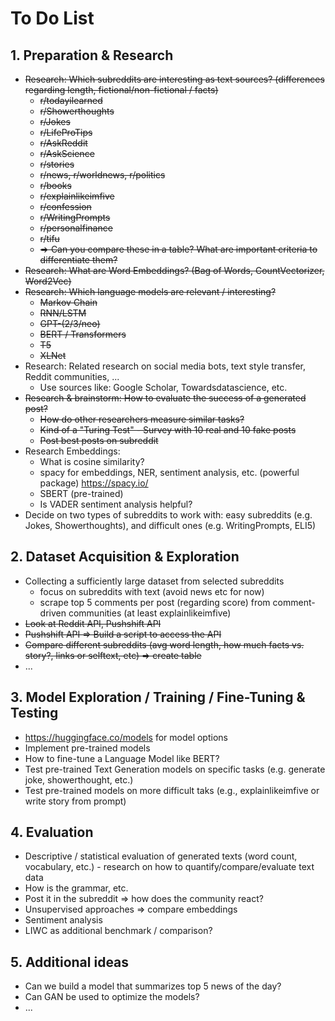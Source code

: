 # To Do List

## 1. Preparation & Research

- ~~Research: Which subreddits are interesting as text sources? (differences regarding length, fictional/non-fictional / facts)~~
  - ~~r/todayilearned~~
  - ~~r/Showerthoughts~~
  - ~~r/Jokes~~
  - ~~r/LifeProTips~~
  - ~~r/AskReddit~~
  - ~~r/AskScience~~
  - ~~r/stories~~
  - ~~r/news, r/worldnews, r/politics~~
  - ~~r/books~~
  - ~~r/explainlikeimfive~~
  - ~~r/confession~~
  - ~~r/WritingPrompts~~
  - ~~r/personalfinance~~
  - ~~r/tifu~~
  - ~~=> Can you compare these in a table? What are important criteria to differentiate them?~~
- ~~Research: What are Word Embeddings? (Bag of Words, CountVectorizer, Word2Vec)~~
- ~~Research: Which language models are relevant / interesting?~~
  - ~~Markov Chain~~
  - ~~RNN/LSTM~~
  - ~~GPT-(2/3/neo)~~
  - ~~BERT / Transformers~~
  - ~~T5~~
  - ~~XLNet~~
- Research: Related research on social media bots, text style transfer, Reddit communities, ...
  - Use sources like: Google Scholar, Towardsdatascience, etc.
- ~~Research & brainstorm: How to evaluate the success of a generated post?~~
  - ~~How do other researchers measure similar tasks?~~
  - ~~Kind of a "Turing Test" - Survey with 10 real and 10 fake posts~~
  - ~~Post best posts on subreddit~~
- Research Embeddings:
  - What is cosine similarity?
  - spacy for embeddings, NER, sentiment analysis, etc. (powerful package) https://spacy.io/
  - SBERT (pre-trained)
  - Is VADER sentiment analysis helpful?
- Decide on two types of subreddits to work with: easy subreddits (e.g. Jokes, Showerthoughts), and difficult ones (e.g. WritingPrompts, ELI5)

## 2. Dataset Acquisition & Exploration

- Collecting a sufficiently large dataset from selected subreddits
  - focus on subreddits with text (avoid news etc for now)
  - scrape top 5 comments per post (regarding score) from comment-driven communities (at least explainlikeimfive)
- ~~Look at Reddit API, Pushshift API~~
- ~~Pushshift API => Build a script to access the API~~
- ~~Compare different subreddits (avg word length, how much facts vs. story?, links or selftext, etc) => create table~~
- ...

## 3. Model Exploration / Training / Fine-Tuning & Testing

- https://huggingface.co/models for model options
- Implement pre-trained models
- How to fine-tune a Language Model like BERT?
- Test pre-trained Text Generation models on specific tasks (e.g. generate joke, showerthought, etc.)
- Test pre-trained models on more difficult taks (e.g., explainlikeimfive or write story from prompt)

## 4. Evaluation

- Descriptive / statistical evaluation of generated texts (word count, vocabulary, etc.) - research on how to quantify/compare/evaluate text data
- How is the grammar, etc.
- Post it in the subreddit => how does the community react?
- Unsupervised approaches => compare embeddings
- Sentiment analysis
- LIWC as additional benchmark / comparison?

## 5. Additional ideas

- Can we build a model that summarizes top 5 news of the day?
- Can GAN be used to optimize the models?
- ...
